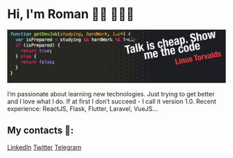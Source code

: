 # Hi, I'm Roman ✌🏾 🤦🏾‍♂️

![image](https://github.com/Yomudogly/Yomudogly/blob/master/hello.jpeg)

I’m passionate about learning new technologies. Just trying to get better and I love what I do. If at first I don’t succeed - I call it version 1.0. Recent experience: ReactJS, Flask, Flutter, Laravel, VueJS...

## My contacts 📌:

[LinkedIn](https://www.linkedin.com/in/khalnepes/) [Twitter](https://twitter.com/Yomudogly) [Telegram](https://telegram.me/khalnepes)
